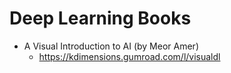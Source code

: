 
# Deep Learning Books

- A Visual Introduction to AI (by Meor Amer)
  + https://kdimensions.gumroad.com/l/visualdl



